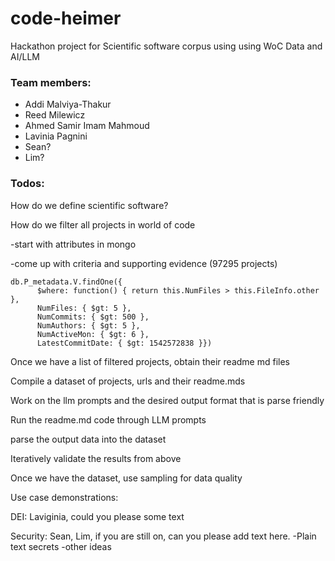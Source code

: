 # code-heimer
Hackathon project for Scientific software corpus using using WoC Data and AI/LLM

### Team members: 
- Addi Malviya-Thakur
- Reed Milewicz
- Ahmed Samir Imam Mahmoud
- Lavinia Pagnini
- Sean?
- Lim?


### Todos:
How do we define scientific software?

How do we filter all projects in world of code

  -start with attributes in mongo

  -come up with criteria and supporting evidence  (97295 projects)
  
  ```
  db.P_metadata.V.findOne({ 
        $where: function() { return this.NumFiles > this.FileInfo.other }, 
        NumFiles: { $gt: 5 }, 
        NumCommits: { $gt: 500 }, 
        NumAuthors: { $gt: 5 }, 
        NumActiveMon: { $gt: 6 },	
        LatestCommitDate: { $gt: 1542572838 }})
  ```
Once we have a list of filtered projects, obtain their readme md files

Compile a dataset of projects, urls and their readme.mds

Work on the llm prompts and the desired output format that is parse friendly 

Run the readme.md code through LLM prompts

parse the output data into the dataset

Iteratively validate the results from above 

Once we have the dataset, use sampling for data quality 



Use case demonstrations: 

DEI: Laviginia, could you please some text

Security: Sean, Lim, if you are still on, can you please add text here.
  -Plain text secrets
  -other ideas

